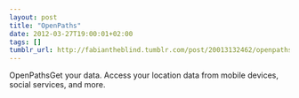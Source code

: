 ```yaml
---
layout: post
title: "OpenPaths"
date: 2012-03-27T19:00:01+02:00
tags: []
tumblr_url: http://fabiantheblind.tumblr.com/post/20013132462/openpaths
---
```

OpenPathsGet your data.
Access your location data from mobile devices, social services, and more.
